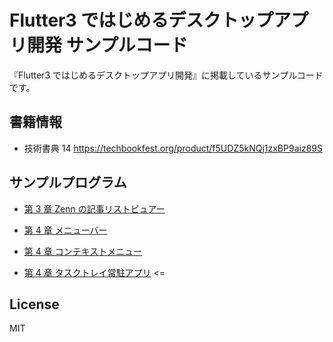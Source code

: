 # Flutter3 ではじめるデスクトップアプリ開発 サンプルコード

『Flutter3 ではじめるデスクトップアプリ開発』に掲載しているサンプルコードです。

## 書籍情報

- 技術書典 14
  https://techbookfest.org/product/f5UDZ5kNQj1zxBP9aiz89S

## サンプルプログラム

- [第 3 章 Zenn の記事リストビュアー](https://github.com/platinum-motty/flutter-desktop-app-sample/tree/chp3 "chp3")

- [第 4 章 メニューバー](https://github.com/platinum-motty/flutter-desktop-app-sample/tree/chp4-3 "chp4-3")

- [第 4 章 コンテキストメニュー](https://github.com/platinum-motty/flutter-desktop-app-sample/tree/chp4-4 "chp4-4")

- [第 4 章 タスクトレイ常駐アプリ](https://github.com/platinum-motty/flutter-desktop-app-sample/tree/chp4-5 "chp4-5") <=

## License

MIT
